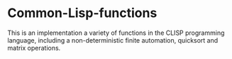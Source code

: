 # Common-Lisp-functions
This is an implementation a variety of functions in the CLISP programming language, including a non-deterministic finite automation, quicksort and matrix operations.
